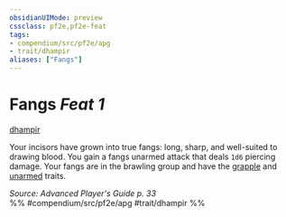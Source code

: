 ```yaml
---
obsidianUIMode: preview
cssclass: pf2e,pf2e-feat
tags:
- compendium/src/pf2e/apg
- trait/dhampir
aliases: ["Fangs"]
---
```

# Fangs  *Feat 1*  
[dhampir](../../rules/traits/dhampir-b1.md)  


Your incisors have grown into true fangs: long, sharp, and well-suited to drawing blood. You gain a fangs unarmed attack that deals `1d6` piercing damage. Your fangs are in the brawling group and have the [grapple](../../rules/traits/grapple.md) and [unarmed](../../rules/traits/unarmed.md) traits.

*Source: Advanced Player's Guide p. 33*  
%% #compendium/src/pf2e/apg #trait/dhampir %%